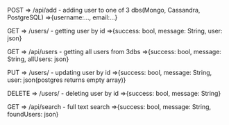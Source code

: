 POST => /api/add - adding user to one of 3 dbs(Mongo, Cassandra, PostgreSQL)
=>{username:..., email:...}

GET => /users/<id> - getting user by id
=>{success: bool, message: String, user: json}

GET => /api/users - getting all users from 3dbs
=>{success: bool, message: String, allUsers: json}

PUT => /users/<id> - updating user by id
=>{success: bool, message: String, user: json(postgres returns empty array)}

DELETE => /users/<id> - deleting user by id
=>{success: bool, message: String}

GET => /api/search - full text search
=>{success: bool, message: String, foundUsers: json}
